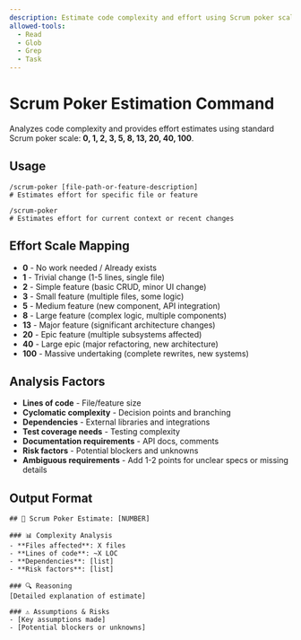 ```yaml
---
description: Estimate code complexity and effort using Scrum poker scale (0, 1, 2, 3, 5, 8, 13, 20, 40, 100)
allowed-tools:
  - Read
  - Glob
  - Grep
  - Task
---
```


# Scrum Poker Estimation Command

Analyzes code complexity and provides effort estimates using standard Scrum poker scale: **0, 1, 2, 3, 5, 8, 13, 20, 40, 100**.

## Usage

```
/scrum-poker [file-path-or-feature-description]
# Estimates effort for specific file or feature

/scrum-poker
# Estimates effort for current context or recent changes
```

## Effort Scale Mapping

- **0** - No work needed / Already exists
- **1** - Trivial change (1-5 lines, single file)
- **2** - Simple feature (basic CRUD, minor UI change)
- **3** - Small feature (multiple files, some logic)
- **5** - Medium feature (new component, API integration)
- **8** - Large feature (complex logic, multiple components)
- **13** - Major feature (significant architecture changes)
- **20** - Epic feature (multiple subsystems affected)
- **40** - Large epic (major refactoring, new architecture)
- **100** - Massive undertaking (complete rewrites, new systems)

## Analysis Factors

- **Lines of code** - File/feature size
- **Cyclomatic complexity** - Decision points and branching
- **Dependencies** - External libraries and integrations
- **Test coverage needs** - Testing complexity
- **Documentation requirements** - API docs, comments
- **Risk factors** - Potential blockers and unknowns
- **Ambiguous requirements** - Add 1-2 points for unclear specs or missing details

## Output Format

```
## 🎯 Scrum Poker Estimate: [NUMBER]

### 📊 Complexity Analysis
- **Files affected**: X files
- **Lines of code**: ~X LOC
- **Dependencies**: [list]
- **Risk factors**: [list]

### 🔍 Reasoning
[Detailed explanation of estimate]

### ⚠️ Assumptions & Risks
- [Key assumptions made]
- [Potential blockers or unknowns]
```


